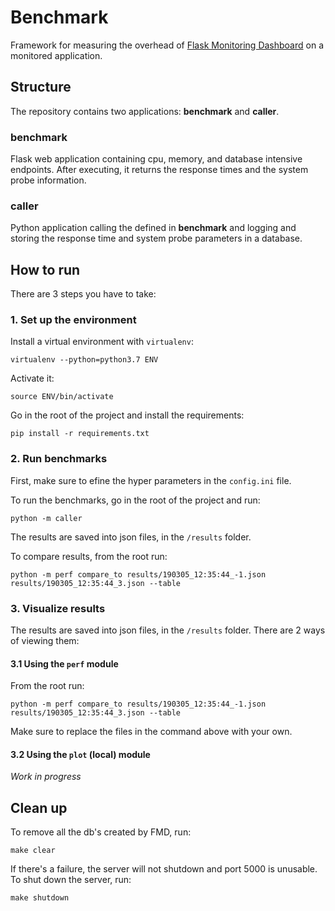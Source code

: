 # Benchmark
Framework for measuring the overhead of [Flask Monitoring Dashboard](https://github.com/flask-dashboard/Flask-MonitoringDashboard)
on a monitored application.


## Structure
The repository contains two applications: **benchmark** and **caller**.

### benchmark
Flask web application containing cpu, memory, and database intensive endpoints.
After executing, it returns the response times and the system probe
information.

### caller
Python application calling the defined in **benchmark** and logging and storing
the response time and system probe parameters in a database.


## How to run
There are 3 steps you have to take:

### 1. Set up the environment
Install a virtual environment with `virtualenv`:
```
virtualenv --python=python3.7 ENV
```
Activate it:
```
source ENV/bin/activate
```
Go in the root of the project and install the requirements:
```
pip install -r requirements.txt
```


### 2. Run benchmarks

First, make sure to efine the hyper parameters in the `config.ini` file.

To run the benchmarks, go in the root of the project and run:
```
python -m caller
```

<!---
To generate the plots, go in the root of the project and run:
```
python -m caller.plot.generate
```
-->

The results are saved into json files, in the `/results` folder.

To compare results, from the root run:
```
python -m perf compare_to results/190305_12:35:44_-1.json results/190305_12:35:44_3.json --table
```

### 3. Visualize results
The results are saved into json files, in the `/results` folder. There
are 2 ways of viewing them:

#### 3.1 Using the `perf` module 

From the root run:
```
python -m perf compare_to results/190305_12:35:44_-1.json results/190305_12:35:44_3.json --table
```
Make sure to replace the files in the command above with your own.

#### 3.2 Using the `plot` (local) module

*Work in progress*

## Clean up
To remove all the db's created by FMD, run:
```
make clear
```
If there's a failure, the server will not shutdown and port 5000 is unusable.
To shut down the server, run:
```
make shutdown
```

